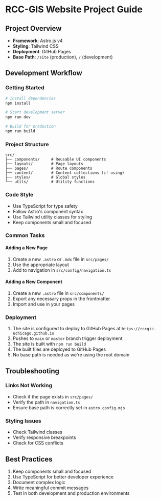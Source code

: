 # RCC-GIS Website Project Guide

## Project Overview
- **Framework**: Astro.js v4
- **Styling**: Tailwind CSS
- **Deployment**: GitHub Pages
- **Base Path**: `/site` (production), `/` (development)

## Development Workflow

### Getting Started
```bash
# Install dependencies
npm install

# Start development server
npm run dev

# Build for production
npm run build
```

### Project Structure
```
src/
├── components/     # Reusable UI components
├── layouts/        # Page layouts
├── pages/          # Route components
├── content/        # Content collections (if using)
├── styles/         # Global styles
└── utils/          # Utility functions
```

### Code Style
- Use TypeScript for type safety
- Follow Astro's component syntax
- Use Tailwind utility classes for styling
- Keep components small and focused

### Common Tasks

#### Adding a New Page
1. Create a new `.astro` or `.mdx` file in `src/pages/`
2. Use the appropriate layout
3. Add to navigation in `src/config/navigation.ts`

#### Adding a New Component
1. Create a new `.astro` file in `src/components/`
2. Export any necessary props in the frontmatter
3. Import and use in your pages

### Deployment
1. The site is configured to deploy to GitHub Pages at `https://rccgis-uchicago.github.io`
2. Pushes to `main` or `master` branch trigger deployment
3. The site is built with `npm run build`
4. The built files are deployed to GitHub Pages
5. No base path is needed as we're using the root domain

## Troubleshooting

### Links Not Working
- Check if the page exists in `src/pages/`
- Verify the path in `navigation.ts`
- Ensure base path is correctly set in `astro.config.mjs`

### Styling Issues
- Check Tailwind classes
- Verify responsive breakpoints
- Check for CSS conflicts

## Best Practices
1. Keep components small and focused
2. Use TypeScript for better developer experience
3. Document complex logic
4. Write meaningful commit messages
5. Test in both development and production environments
